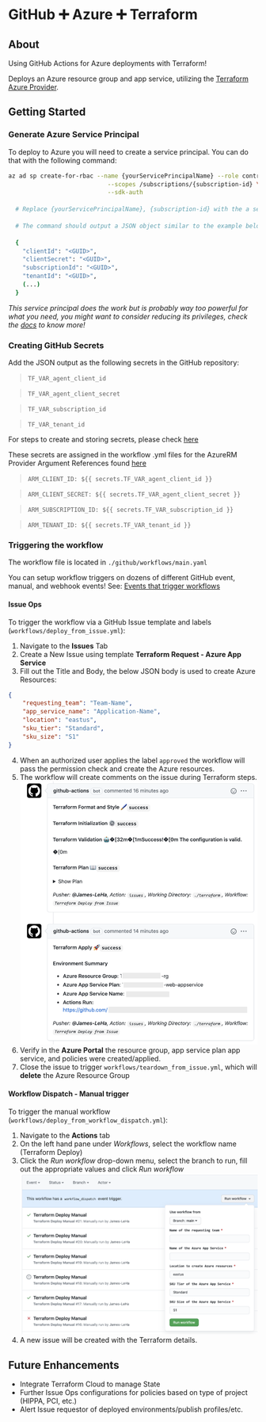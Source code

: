 # GitHub ➕ Azure ➕ Terraform
## About
Using GitHub Actions for Azure deployments with Terraform! 

Deploys an Azure resource group and app service, utilizing the [Terraform Azure Provider](https://www.terraform.io/docs/providers/azurerm/).


## Getting Started
### Generate Azure Service Principal
To deploy to Azure you will need to create a service principal. You can do that with the following command:

```sh
az ad sp create-for-rbac --name {yourServicePrincipalName} --role contributor \
                            --scopes /subscriptions/{subscription-id} \
                            --sdk-auth

  # Replace {yourServicePrincipalName}, {subscription-id} with the a service principal name and subscription id.

  # The command should output a JSON object similar to the example below

  {
    "clientId": "<GUID>",
    "clientSecret": "<GUID>",
    "subscriptionId": "<GUID>",
    "tenantId": "<GUID>",
    (...)
  }
```

 *This service principal does the work but is probably way too powerful for what you need, you might want to consider reducing its privileges, check the [docs](https://docs.microsoft.com/en-us/cli/azure/create-an-azure-service-principal-azure-cli?view=azure-cli-latest) to know more!*
  
### Creating GitHub Secrets
Add the JSON output as the following secrets in the GitHub repository:

> `TF_VAR_agent_client_id` 

> `TF_VAR_agent_client_secret` 

> `TF_VAR_subscription_id` 

> `TF_VAR_tenant_id` 

For steps to create and storing secrets, please check [here](https://docs.github.com/en/actions/configuring-and-managing-workflows/creating-and-storing-encrypted-secrets)

These secrets are assigned in the workflow .yml files for the AzureRM Provider Argument References found [here](https://registry.terraform.io/providers/hashicorp/azurerm/latest/docs#argument-reference)

> `ARM_CLIENT_ID: ${{ secrets.TF_VAR_agent_client_id }}`

> `ARM_CLIENT_SECRET: ${{ secrets.TF_VAR_agent_client_secret }}`

> `ARM_SUBSCRIPTION_ID: ${{ secrets.TF_VAR_subscription_id }}`

> `ARM_TENANT_ID: ${{ secrets.TF_VAR_tenant_id }}`

### Triggering the workflow
The workflow file is located in `./github/workflows/main.yaml` 

You can setup workflow triggers on dozens of different GitHub event, manual, and webhook events! See: [Events that trigger workflows](https://docs.github.com/en/free-pro-team@latest/actions/reference/events-that-trigger-workflows)

#### Issue Ops 
To trigger the workflow via a GitHub Issue template and labels (`workflows/deploy_from_issue.yml`):
1. Navigate to the **Issues** Tab
2. Create a New Issue using template **Terraform Request - Azure App Service**
3. Fill out the Title and Body, the below JSON body is used to create Azure Resources:
```json
{
    "requesting_team": "Team-Name",
    "app_service_name": "Application-Name",
    "location": "eastus",
    "sku_tier": "Standard",
    "sku_size": "S1"
} 
```
4. When an authorized user applies the label `approved` the workflow will pass the permission check and create the Azure resources.
5. The workflow will create comments on the issue during Terraform steps.
![Issue Ops Comment](img/workflow_issue_comments.png)
6. Verify in the **Azure Portal** the resource group, app service plan app service, and policies were created/applied.
7. Close the issue to trigger `workflows/teardown_from_issue.yml`, which will **delete** the Azure Resource Group

#### Workflow Dispatch - Manual trigger
To trigger the manual workflow (`workflows/deploy_from_workflow_dispatch.yml`):
1. Navigate to the **Actions** tab
2. On the left hand pane under *Workflows*, select the workflow name (Terraform Deploy)
3. Click the *Run workflow* drop-down menu, select the branch to run, fill out the appropriate values and click *Run workflow*
![Workflow Dispatch](img/workflow_dispatch_demo.png)
4. A new issue will be created with the Terraform details.

## Future Enhancements
- Integrate Terraform Cloud to manage State
- Further Issue Ops configurations for policies based on type of project (HIPPA, PCI, etc.)
- Alert Issue requestor of deployed environments/publish profiles/etc.
